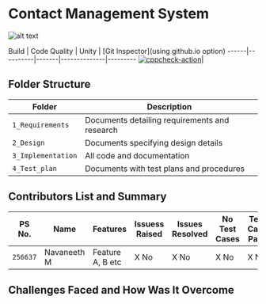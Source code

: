 # Contact Management System
![alt text](https://www.erp-information.com/wp-content/uploads/2015/02/Contact-manager.jpg)

Build | Code Quality | Unity | [Git Inspector](using github.io option)
------|----------|-------|--------------|---------
[![cppcheck-action](https://github.com/navaneeth2324/Miniproject/actions/workflows/cpp_check.yml/badge.svg)](https://github.com/navaneeth2324/Miniproject/actions/workflows/cpp_check.yml)|



## Folder Structure
Folder             | Description
-------------------| -----------------------------------------
`1_Requirements`   | Documents detailing requirements and research
`2_Design`         | Documents specifying design details
`3_Implementation` | All code and documentation
`4_Test_plan`      | Documents with test plans and procedures

## Contributors List and Summary

PS No. |  Name   |    Features    | Issuess Raised |Issues Resolved|No Test Cases|Test Case Pass
-------|---------|----------------|----------------|---------------|-------------|--------------
`256637` | Navaneeth M  | Feature A, B etc    | X No     | X No   |X No   |X No          

## Challenges Faced and How Was It Overcome





